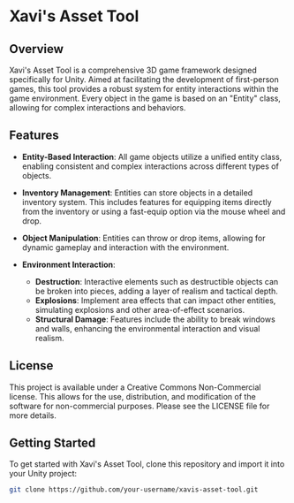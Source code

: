 # Xavi's Asset Tool

## Overview

Xavi's Asset Tool is a comprehensive 3D game framework designed specifically for Unity. Aimed at facilitating the development of first-person games, this tool provides a robust system for entity interactions within the game environment. Every object in the game is based on an "Entity" class, allowing for complex interactions and behaviors.

## Features

- **Entity-Based Interaction**: All game objects utilize a unified entity class, enabling consistent and complex interactions across different types of objects.
  
- **Inventory Management**: Entities can store objects in a detailed inventory system. This includes features for equipping items directly from the inventory or using a fast-equip option via the mouse wheel and drop.
  
- **Object Manipulation**: Entities can throw or drop items, allowing for dynamic gameplay and interaction with the environment.
  
- **Environment Interaction**:
  - **Destruction**: Interactive elements such as destructible objects can be broken into pieces, adding a layer of realism and tactical depth.
  - **Explosions**: Implement area effects that can impact other entities, simulating explosions and other area-of-effect scenarios.
  - **Structural Damage**: Features include the ability to break windows and walls, enhancing the environmental interaction and visual realism.

## License

This project is available under a Creative Commons Non-Commercial license. This allows for the use, distribution, and modification of the software for non-commercial purposes. Please see the LICENSE file for more details.

## Getting Started

To get started with Xavi's Asset Tool, clone this repository and import it into your Unity project:

```bash
git clone https://github.com/your-username/xavis-asset-tool.git
